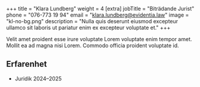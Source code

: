 +++
title = "Klara Lundberg"
weight = 4
[extra]
jobTitle = "Biträdande Jurist"
phone = "076-773 19 94"
email = "klara.lundberg@evidentia.law"
image = "kl-no-bg.png"
description = "Nulla quis deserunt eiusmod excepteur ullamco sit laboris ut pariatur enim ex excepteur voluptate et."
+++

Velit amet proident esse irure voluptate Lorem voluptate enim tempor amet. Mollit ea ad magna nisi Lorem. Commodo officia proident voluptate id.

<!-- more -->

## Erfarenhet

- Juridik 2024–2025
